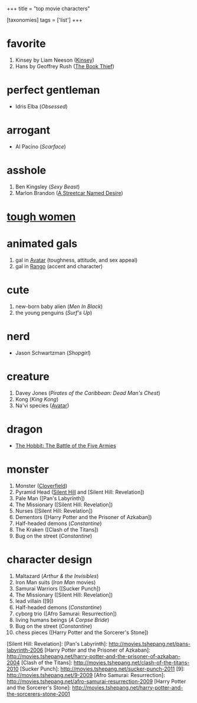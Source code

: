 +++
title = "top movie characters"

[taxonomies]
tags = ['list']
+++

favorite
========

1.  Kinsey by Liam Neeson ([Kinsey])
2.  Hans by Geoffrey Rush ([The Book Thief])

perfect gentleman
=================

-   Idris Elba (*Obsessed*)

arrogant
========

-   Al Pacino (*Scarface*)

asshole
=======

1.  Ben Kingsley (*Sexy Beast*)
2.  Marlon Brandon ([A Streetcar Named Desire])

[tough women]
=============

animated gals
=============

1.  gal in [Avatar] (toughness, attitude, and sex appeal)
2.  gal in [Rango] (accent and character)

cute
====

1.  new-born baby alien (*Men In Black*)
2.  the young penguins (*Surf\'s Up*)

nerd
====

-   Jason Schwartzman (*Shopgirl*)

creature
========

1.  Davey Jones (*Pirates of the Caribbean: Dead Man\'s Chest*)
2.  Kong (*King Kong*)
3.  Na\'vi species ([Avatar])

dragon
======

-   [The Hobbit: The Battle of the Five Armies]

monster
=======

1.  Monster ([Cloverfield])
2.  Pyramid Head ([Silent Hill] and [Silent Hill: Revelation])
3.  Pale Man ([Pan\'s Labyrinth])
4.  The Missionary ([Silent Hill: Revelation])
5.  Nurses ([Silent Hill: Revelation])
6.  Dementors ([Harry Potter and the Prisoner of Azkaban])
7.  Half-headed demons (*Constantine*)
8.  The Kraken ([Clash of the Titans])
9.  Bug on the street (*Constantine*)

character design
================

1.  Maltazard (*Arthur & the Invisibles*)
2.  Iron Man suits (*Iron Man* movies)
3.  Samurai Warriors ([Sucker Punch])
4.  The Missionary ([Silent Hill: Revelation])
5.  lead villain ([9])
6.  Half-headed demons (*Constantine*)
7.  cyborg trio ([Afro Samurai: Resurrection])
8.  living humans beings (*A Corpse Bride*)
9.  Bug on the street (*Constantine*)
10. chess pieces ([Harry Potter and the Sorcerer\'s Stone])

  [Kinsey]: http://movies.tshepang.net/kinsey-2004
  [The Book Thief]: http://movies.tshepang.net/the-book-thief-2013
  [A Streetcar Named Desire]: http://movies.tshepang.net/a-streetcar-named-desire-1951
  [tough women]: http://movies.tshepang.net/tough-women
  [Avatar]: http://movies.tshepang.net/avatar-2009
  [Rango]: http://movies.tshepang.net/rango-2011
  [The Hobbit: The Battle of the Five Armies]: http://movies.tshepang.net/the-hobbit-the-battle-of-the-five-armies
  [Cloverfield]: http://movies.tshepang.net/cloverfield-2008
  [Silent Hill]: http://movies.tshepang.net/silent-hill-2006
  [Silent Hill: Revelation]:
  [Pan\'s Labyrinth]: http://movies.tshepang.net/pans-labyrinth-2006
  [Harry Potter and the Prisoner of Azkaban]: http://movies.tshepang.net/harry-potter-and-the-prisoner-of-azkaban-2004
  [Clash of the Titans]: http://movies.tshepang.net/clash-of-the-titans-2010
  [Sucker Punch]: http://movies.tshepang.net/sucker-punch-2011
  [9]: http://movies.tshepang.net/9-2009
  [Afro Samurai: Resurrection]: http://movies.tshepang.net/afro-samurai-resurrection-2009
  [Harry Potter and the Sorcerer\'s Stone]: http://movies.tshepang.net/harry-potter-and-the-sorcerers-stone-2001
